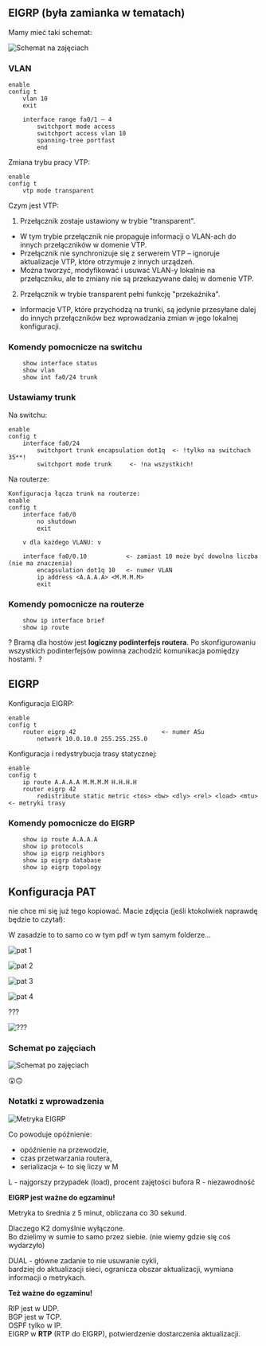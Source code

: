 ## EIGRP (była zamianka w tematach)

Mamy mieć taki schemat:

![Schemat na zajęciach](image.png)

### VLAN
```
enable
config t
    vlan 10
    exit

    interface range fa0/1 – 4
        switchport mode access
        switchport access vlan 10
        spanning-tree portfast
        end
```

Zmiana trybu pracy VTP: 
```
enable
config t
    vtp mode transparent
```

Czym jest VTP:
1. Przełącznik zostaje ustawiony w trybie "transparent".
- W tym trybie przełącznik nie propaguje informacji o VLAN-ach do innych przełączników w domenie VTP.
- Przełącznik nie synchronizuje się z serwerem VTP – ignoruje aktualizacje VTP, które otrzymuje z innych urządzeń.
- Można tworzyć, modyfikować i usuwać VLAN-y lokalnie na przełączniku, ale te zmiany nie są przekazywane dalej w domenie VTP.

2. Przełącznik w trybie transparent pełni funkcję "przekaźnika".
- Informacje VTP, które przychodzą na trunki, są jedynie przesyłane dalej do innych przełączników bez wprowadzania zmian w jego lokalnej konfiguracji.

### Komendy pomocnicze na switchu
```
    show interface status
    show vlan
    show int fa0/24 trunk
```

### Ustawiamy trunk

Na switchu:
```
enable
config t
    interface fa0/24
        switchport trunk encapsulation dot1q  <- !tylko na switchach 35**!
        switchport mode trunk     <- !na wszystkich!
```

Na routerze:
```
Konfiguracja łącza trunk na routerze:
enable
config t
    interface fa0/0
        no shutdown
        exit

    v dla każdego VLANU: v

    interface fa0/0.10           <- zamiast 10 może być dowolna liczba (nie ma znaczenia)
        encapsulation dot1q 10   <- numer VLAN
        ip address <A.A.A.A> <M.M.M.M>
        exit
```

### Komendy pomocnicze na routerze
```
    show ip interface brief
    show ip route
```

? Bramą dla hostów jest **logiczny podinterfejs routera**. 
Po skonfigurowaniu wszystkich podinterfejsów powinna zachodzić komunikacja pomiędzy hostami. ?

## EIGRP

Konfiguracja EIGRP:
```
enable
config t
    router eigrp 42                        <- numer ASu
        network 10.0.10.0 255.255.255.0
```

Konfiguracja i redystrybucja trasy statycznej:
```
enable
config t
    ip route A.A.A.A M.M.M.M H.H.H.H
    router eigrp 42
        redistribute static metric <tos> <bw> <dly> <rel> <load> <mtu>   <- metryki trasy
```

### Komendy pomocnicze do EIGRP
```
    show ip route A.A.A.A
    show ip protocols
    show ip eigrp neighbors
    show ip eigrp database
    show ip eigrp topology
```

## Konfiguracja PAT

nie chce mi się już tego kopiować. Macie zdjęcia (jeśli ktokolwiek naprawdę będzie to czytał):

W zasadzie to to samo co w tym pdf w tym samym folderze...

![pat 1](image-1.png)

![pat 2](image-2.png)

![pat 3](image-3.png)

![pat 4](image-4.png)

???

![???](image-5.png)


### Schemat po zajęciach

![Schemat po zajęciach](1736964673396.jpg)

😲🙃

### Notatki z wprowadzenia

![Metryka EIGRP](image-6.png)

Co powoduje opóźnienie:
- opóźnienie na przewodzie,
- czas przetwarzania routera,
- serializacja                 <- to się liczy w M

L - najgorszy przypadek (load), procent zajętości bufora
R - niezawodność

**EIGRP jest ważne do egzaminu!**

Metryka to średnia z 5 minut, obliczana co 30 sekund.

Dlaczego K2 domyślnie wyłączone.  
Bo dzielimy w sumie to samo przez siebie. (nie wiemy gdzie się coś wydarzyło)

DUAL - główne zadanie to nie usuwanie cykli,  
bardziej do aktualizacji sieci, ogranicza obszar aktualizacji, wymiana informacji o metrykach.

**Też ważne do egzaminu!**

RIP jest w UDP.  
BGP jest w TCP.  
OSPF tylko w IP.  
EIGRP w **RTP** (RTP do EIGRP), potwierdzenie dostarczenia aktualizacji.
